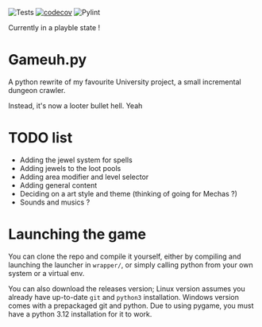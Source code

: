 ![Tests](https://github.com/NolanMascrier/Gameuh.py/actions/workflows/tests.yml/badge.svg) [![codecov](https://codecov.io/gh/NolanMascrier/Gameuh.py/branch/main/graph/badge.svg)](https://codecov.io/gh/NolanMascrier/Gameuh.py) ![Pylint](https://img.shields.io/endpoint?url=https://raw.githubusercontent.com/NolanMascrier/Gameuh.py/refs/heads/gh-pages/pylint-badge.json?refresh=true)

Currently in a playble state !
# Gameuh.py
A python rewrite of my favourite University project, a small incremental dungeon crawler.

Instead, it's now a looter bullet hell. Yeah
# TODO list
* Adding the jewel system for spells
* Adding jewels to the loot pools
* Adding area modifier and level selector
* Adding general content
* Deciding on a art style and theme (thinking of going for Mechas ?)
* Sounds and musics ?

# Launching the game
You can clone the repo and compile it yourself, either by compiling and launching the launcher in `wrapper/`, or simply calling python from your own system or a virtual env.

You can also download the releases version; Linux version assumes you already have up-to-date `git` and `python3` installation. Windows version comes with a prepackaged git and python. Due to using pygame, you must have a python 3.12 installation for it to work.
